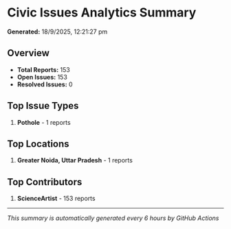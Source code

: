 #  Civic Issues Analytics Summary

**Generated:** 18/9/2025, 12:21:27 pm

##  Overview
- **Total Reports:** 153
- **Open Issues:** 153
- **Resolved Issues:** 0

##  Top Issue Types
1. **Pothole** - 1 reports

##  Top Locations
1. **Greater Noida, Uttar Pradesh** - 1 reports

##  Top Contributors
1. **ScienceArtist** - 153 reports

---
*This summary is automatically generated every 6 hours by GitHub Actions*
